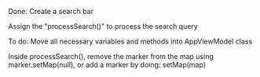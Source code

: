 Done: 
Create a search bar

Assign the "processSearch()" to process the search query

To do: 
Move all necessary variables and methods into AppViewModel class

Inside processSearch(), remove the marker from the map using marker.setMap(null), or add a marker by doing: setMap(map)

